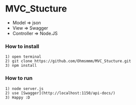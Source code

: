 # MVC_Stucture
- Model => json
- View => Swagger
- Controller => Node.JS

### How to install
    1) open terminal
    2) git clone https://github.com/Ohmsmmm/MVC_Stucture.git
    3) npm install
### How to run
    1) node server.js
    2) use [Swagger](http://localhost:1150/api-docs/)
    3) Happy :D 
